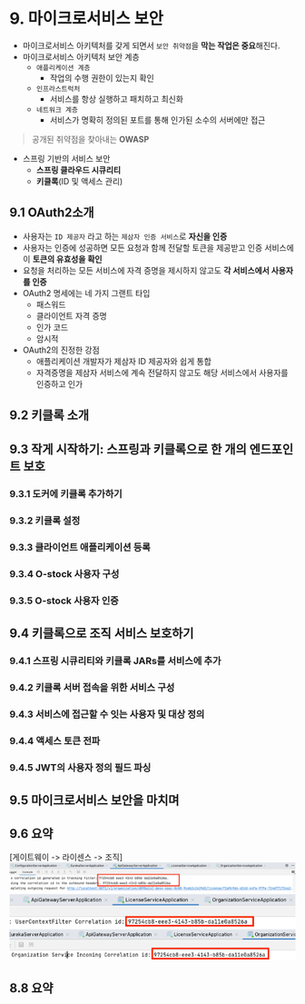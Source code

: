 # 9. 마이크로서비스 보안
- 마이크로서비스 아키텍처를 갖게 되면서 `보안 취약점`을 **막는 작업은 중요**해진다.
- 마이크로서비스 아키텍처 보안 계층
  - `애플리케이션 계층`
    - 작업의 수행 권한이 있는지 확인
  - `인프라스트럭처`
    - 서비스를 항상 실행하고 패치하고 최신화
  - `네트워크 계층`
    - 서비스가 명확히 정의된 포트를 통해 인가된 소수의 서버에만 접근

> 공개된 취약점을 찾아내는 **OWASP**

- 스프링 기반의 서비스 보안
  - **스프링 클라우드 시큐리티**
  - **키클록**(ID 및 액세스 관리)

## 9.1 OAuth2소개
- 사용자는 `ID 제공자` 라고 하는 `제삼자 인증 서비스`로 **자신을 인증**
- 사용자는 인증에 성공하면 모든 요청과 함께 전달할 토큰을 제공받고 인증 서비스에 이 **토큰의 유효성을 확인**
- 요청을 처리하는 모든 서비스에 자격 증명을 제시하지 않고도 **각 서비스에서 사용자를 인증**
- OAuth2 명세에는 네 가지 그랜트 타입
  - 패스워드
  - 클라이언트 자격 증명
  - 인가 코드
  - 암시적
- OAuth2의 진정한 강점
  - 애플리케이션 개발자가 제삼자 ID 제공자와 쉽게 통합
  - 자격증명을 제삼자 서비스에 계속 전달하지 않고도 해당 서비스에서 사용자를 인증하고 인가
## 9.2 키클록 소개
## 9.3 작게 시작하기: 스프링과 키클록으로 한 개의 엔드포인트 보호
### 9.3.1 도커에 키클록 추가하기
### 9.3.2 키클록 설정
### 9.3.3 클라이언트 애플리케이션 등록
### 9.3.4 O-stock 사용자 구성
### 9.3.5 O-stock 사용자 인증

## 9.4 키클록으로 조직 서비스 보호하기
### 9.4.1 스프링 시큐리티와 키클록 JARs를 서비스에 추가
### 9.4.2 키클록 서버 접속을 위한 서비스 구성
### 9.4.3 서비스에 접근할 수 잇는 사용자 및 대상 정의
### 9.4.4 액세스 토큰 전파
### 9.4.5 JWT의 사용자 정의 필드 파싱

## 9.5 마이크로서비스 보안을 마치며
## 9.6 요약

[게이트웨이 -> 라이센스 -> 조직]
![img_1.png](images/ch08/img_16.png)             
![img_1.png](images/ch08/img_17.png)             
![img_1.png](images/ch08/img_18.png)               
## 8.8 요약
